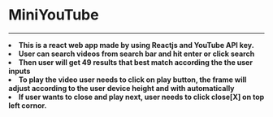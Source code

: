 # MiniYouTube
<hr/>
<b>
  <li>This is a react web app made by using Reactjs and YouTube API key.</li> 
<li>User can search videos from search bar and hit enter or click search</li> 
<li>Then user will get 49 results that best match according the the user inputs</li>  
<li>To play the video user needs to click on play button, the frame will adjust according to the user device height and with automatically</li> 
<li>If user wants to close and play next, user needs to click close[X] on top left cornor.</li> </b>
